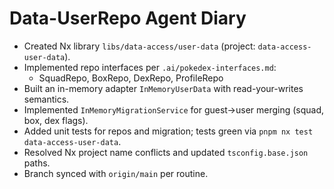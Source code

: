 # Data-UserRepo Agent Diary

- Created Nx library `libs/data-access/user-data` (project: `data-access-user-data`).
- Implemented repo interfaces per `.ai/pokedex-interfaces.md`:
  - SquadRepo, BoxRepo, DexRepo, ProfileRepo
- Built an in-memory adapter `InMemoryUserData` with read-your-writes semantics.
- Implemented `InMemoryMigrationService` for guest→user merging (squad, box, dex flags).
- Added unit tests for repos and migration; tests green via `pnpm nx test data-access-user-data`.
- Resolved Nx project name conflicts and updated `tsconfig.base.json` paths.
- Branch synced with `origin/main` per routine.
